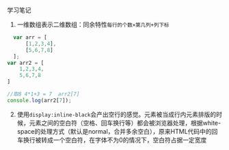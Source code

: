 学习笔记
1. 一维数组表示二维数组：同余特性`每行的个数×第几列+列下标`
```js
  var arr = [
      [1,2,3,4],
      [5,6,7,8]
  ];
var arr2 = [
    1,2,3,4,
    5,6,7,8
]

//取8 4*1+3 = 7  arr2[7]
console.log(arr2[7]);
```
2. 使用`display:inline-black`会产出空行的感觉。元素被当成行内元素排版的时候，元素之间的空白符（空格、回车换行等）都会被浏览器处理，根据white-space的处理方式（默认是normal，合并多余空白），原来HTML代码中的回车换行被转成一个空白符，在字体不为0的情况下，空白符占据一定宽度

